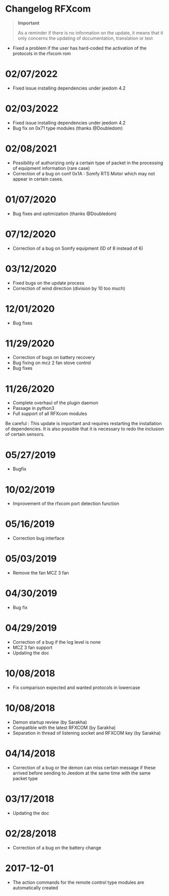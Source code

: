 # Changelog RFXcom

>**Important**
>
>As a reminder if there is no information on the update, it means that it only concerns the updating of documentation, translation or text


- Fixed a problem if the user has hard-coded the activation of the protocols in the rfxcom rom

# 02/07/2022

- Fixed issue installing dependencies under jeedom 4.2


# 02/03/2022

- Fixed issue installing dependencies under jeedom 4.2
- Bug fix on 0x71 type modules (thanks @Doubledom)

# 02/08/2021

- Possibility of authorizing only a certain type of packet in the processing of equipment information (rare case)
- Correction of a bug on conf 0x1A : Somfy RTS Motor which may not appear in certain cases.

# 01/07/2020

- Bug fixes and optimization (thanks @Doubledom)

# 07/12/2020

- Correction of a bug on Somfy equipment (ID of 8 instead of 6)

# 03/12/2020

- Fixed bugs on the update process
- Correction of wind direction (division by 10 too much)


# 12/01/2020

- Bug fixes

# 11/29/2020

- Correction of bugs on battery recovery
- Bug fixing on mcz 2 fan stove control
- Bug fixes

# 11/26/2020

- Complete overhaul of the plugin daemon
- Passage in python3
- Full support of all RFXcom modules

Be careful : This update is important and requires restarting the installation of dependencies. It is also possible that it is necessary to redo the inclusion of certain sensors.

# 05/27/2019

- Bugfix

# 10/02/2019

- Improvement of the rfxcom port detection function

# 05/16/2019

- Correction bug interface

# 05/03/2019

- Remove the fan MCZ 3 fan

# 04/30/2019

- Bug fix

# 04/29/2019

- Correction of a bug if the log level is none
- MCZ 3 fan support
- Updating the doc

# 10/08/2018

- Fix comparison expected and wanted protocols in lowercase

# 10/08/2018

- Demon startup review (by Sarakha)
- Compatible with the latest RFXCOM (by Sarakha)
- Separation in thread of listening socket and RFXCOM key (by Sarakha)

# 04/14/2018

- Correction of a bug or the demon can miss certain message if these arrived before sending to Jeedom at the same time with the same packet type

# 03/17/2018

- Updating the doc

# 02/28/2018

- Correction of a bug on the battery change

# 2017-12-01

-   The action commands for the remote control type modules are
    automatically created
